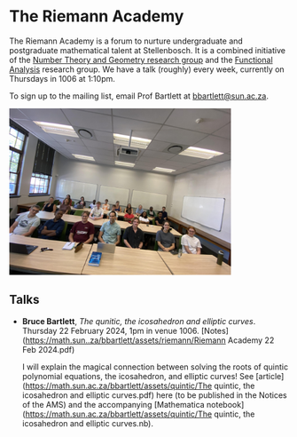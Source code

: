 # The Riemann Academy

The Riemann Academy is a forum to nurture undergraduate and postgraduate mathematical talent at Stellenbosch. It is a combined initiative of the [Number Theory and Geometry research group](https://math.sun.ac.za/research/groups/number-theory-geometry/) and the [Functional Analysis](https://math.sun.ac.za/research/groups/functional-analysis/) research group. We have a talk (roughly) every week, currently on Thursdays in 1006 at 1:10pm.

To sign up to the mailing list, email Prof Bartlett at bbartlett@sun.ac.za.

<img src="class_pic.jpg" width=400 />

## Talks

* **Bruce Bartlett**, *The qunitic, the icosahedron and elliptic curves*. Thursday 22 February 2024, 1pm in venue 1006.  [Notes](https://math.sun..za/bbartlett/assets/riemann/Riemann Academy 22 Feb 2024.pdf)

    I will explain the magical connection between solving the roots of quintic polynomial equations, the icosahedron, and elliptic curves! See [article](https://math.sun.ac.za/bbartlett/assets/quintic/The quintic, the icosahedron and elliptic curves.pdf) here (to be published in the Notices of the AMS) and the accompanying [Mathematica notebook](https://math.sun.ac.za/bbartlett/assets/quintic/The quintic, the icosahedron and elliptic curves.nb).
